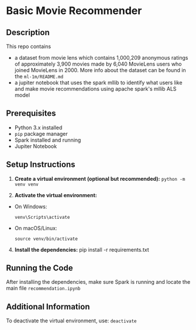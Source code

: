 # Basic Movie Recommender

## Description

This repo contains

- a dataset from movie lens which contains 1,000,209 anonymous ratings of approximately 3,900 movies made by 6,040 MovieLens users who joined MovieLens in 2000. More info about the dataset can be found in the `ml-1m/README.md`
- a jupiter notebook that uses the spark mllib to identify what users like and make movie recommendations using apache spark's mllib ALS model

## Prerequisites

- Python 3.x installed
- `pip` package manager
- Spark installed and running
- Jupiter Notebook

## Setup Instructions

1. **Create a virtual environment (optional but recommended):**
   `python -m venv venv`

2. **Activate the virtual environment:**

- On Windows:
  ```
  venv\Scripts\activate
  ```
- On macOS/Linux:
  ```
  source venv/bin/activate
  ```

4. **Install the dependencies:**
   pip install -r requirements.txt

## Running the Code

After installing the dependencies, make sure Spark is running and locate the main file `recommendation.ipynb`

## Additional Information

To deactivate the virtual environment, use:
`deactivate`
